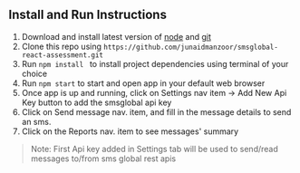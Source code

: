 
## Install and Run Instructions
1. Download and install latest version of [node](https://nodejs.org/en/) and [git](https://git-scm.com/downloads)
2. Clone this repo using ```https://github.com/junaidmanzoor/smsglobal-react-assessment.git```
3. Run ```npm install ``` to install project dependencies using terminal of your choice
4. Run ```npm start``` to start and open app in your default web browser
5. Once app is up and running, click on Settings nav item -> Add New Api Key button to add the smsglobal api key
6. Click on Send message nav. item, and fill in the message details to send an sms.
7. Click on the Reports nav. item to see messages' summary
> Note: First Api key added in Settings tab will be used to send/read messages to/from sms global rest apis